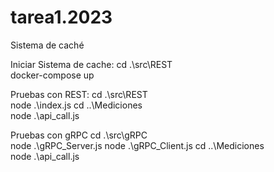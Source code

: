 # tarea1.2023
Sistema de caché

Iniciar Sistema de cache:
cd .\src\REST\
docker-compose up

Pruebas con REST:
cd .\src\REST\
node .\index.js
cd ..\Mediciones\
node .\api_call.js

Pruebas con gRPC
cd .\src\gRPC\
node .\gRPC_Server.js
node .\gRPC_Client.js
cd ..\Mediciones\
node .\api_call.js

